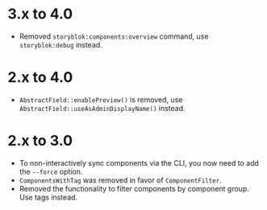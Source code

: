 3.x to 4.0
==========

* Removed `storyblok:components:overview` command, use `storyblok:debug` instead.


2.x to 4.0
==========

* `AbstractField::enablePreview()` is removed, use `AbstractField::useAsAdminDisplayName()` instead.


2.x to 3.0
==========

- To non-interactively sync components via the CLI, you now need to add the `--force` option.
- `ComponentsWithTag` was removed in favor of `ComponentFilter`.
- Removed the functionality to filter components by component group. Use tags instead.
